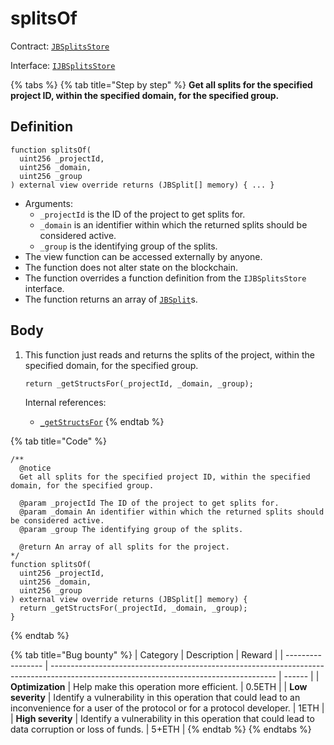 # splitsOf

Contract: [`JBSplitsStore`](../)​‌

Interface: [`IJBSplitsStore`](../../../interfaces/ijbsplitsstore.md)

{% tabs %}
{% tab title="Step by step" %}
**Get all splits for the specified project ID, within the specified domain, for the specified group.**

## Definition

```solidity
function splitsOf(
  uint256 _projectId,
  uint256 _domain,
  uint256 _group
) external view override returns (JBSplit[] memory) { ... }
```

* Arguments:
  * `_projectId` is the ID of the project to get splits for.
  * `_domain` is an identifier within which the returned splits should be considered active.
  * `_group` is the identifying group of the splits.
* The view function can be accessed externally by anyone.
* The function does not alter state on the blockchain.
* The function overrides a function definition from the `IJBSplitsStore` interface.
* The function returns an array of [`JBSplit`](../../../data-structures/jbsplit.md)s.

## Body

1.  This function just reads and returns the splits of the project, within the specified domain, for the specified group.

    ```solidity
    return _getStructsFor(_projectId, _domain, _group);
    ```

    Internal references:

    * [`_getStructsFor`](../read/\_getstructsfor.md)
{% endtab %}

{% tab title="Code" %}
```solidity
/**
  @notice 
  Get all splits for the specified project ID, within the specified domain, for the specified group.

  @param _projectId The ID of the project to get splits for.
  @param _domain An identifier within which the returned splits should be considered active.
  @param _group The identifying group of the splits.

  @return An array of all splits for the project.
*/
function splitsOf(
  uint256 _projectId,
  uint256 _domain,
  uint256 _group
) external view override returns (JBSplit[] memory) {
  return _getStructsFor(_projectId, _domain, _group);
}
```
{% endtab %}

{% tab title="Bug bounty" %}
| Category          | Description                                                                                                                            | Reward |
| ----------------- | -------------------------------------------------------------------------------------------------------------------------------------- | ------ |
| **Optimization**  | Help make this operation more efficient.                                                                                               | 0.5ETH |
| **Low severity**  | Identify a vulnerability in this operation that could lead to an inconvenience for a user of the protocol or for a protocol developer. | 1ETH   |
| **High severity** | Identify a vulnerability in this operation that could lead to data corruption or loss of funds.                                        | 5+ETH  |
{% endtab %}
{% endtabs %}
